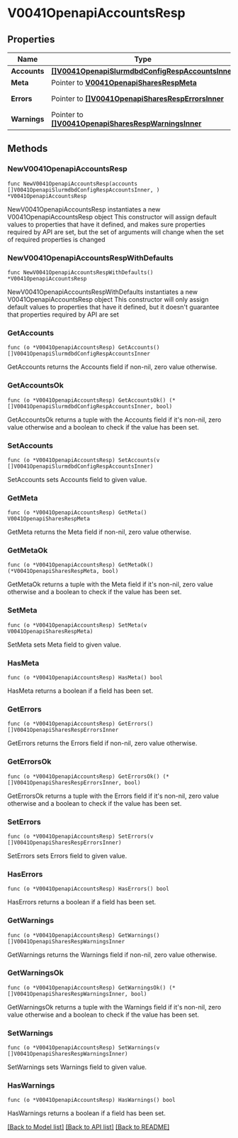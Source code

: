 # V0041OpenapiAccountsResp

## Properties

Name | Type | Description | Notes
------------ | ------------- | ------------- | -------------
**Accounts** | [**[]V0041OpenapiSlurmdbdConfigRespAccountsInner**](V0041OpenapiSlurmdbdConfigRespAccountsInner.md) | accounts | 
**Meta** | Pointer to [**V0041OpenapiSharesRespMeta**](V0041OpenapiSharesRespMeta.md) |  | [optional] 
**Errors** | Pointer to [**[]V0041OpenapiSharesRespErrorsInner**](V0041OpenapiSharesRespErrorsInner.md) | Query errors | [optional] 
**Warnings** | Pointer to [**[]V0041OpenapiSharesRespWarningsInner**](V0041OpenapiSharesRespWarningsInner.md) | Query warnings | [optional] 

## Methods

### NewV0041OpenapiAccountsResp

`func NewV0041OpenapiAccountsResp(accounts []V0041OpenapiSlurmdbdConfigRespAccountsInner, ) *V0041OpenapiAccountsResp`

NewV0041OpenapiAccountsResp instantiates a new V0041OpenapiAccountsResp object
This constructor will assign default values to properties that have it defined,
and makes sure properties required by API are set, but the set of arguments
will change when the set of required properties is changed

### NewV0041OpenapiAccountsRespWithDefaults

`func NewV0041OpenapiAccountsRespWithDefaults() *V0041OpenapiAccountsResp`

NewV0041OpenapiAccountsRespWithDefaults instantiates a new V0041OpenapiAccountsResp object
This constructor will only assign default values to properties that have it defined,
but it doesn't guarantee that properties required by API are set

### GetAccounts

`func (o *V0041OpenapiAccountsResp) GetAccounts() []V0041OpenapiSlurmdbdConfigRespAccountsInner`

GetAccounts returns the Accounts field if non-nil, zero value otherwise.

### GetAccountsOk

`func (o *V0041OpenapiAccountsResp) GetAccountsOk() (*[]V0041OpenapiSlurmdbdConfigRespAccountsInner, bool)`

GetAccountsOk returns a tuple with the Accounts field if it's non-nil, zero value otherwise
and a boolean to check if the value has been set.

### SetAccounts

`func (o *V0041OpenapiAccountsResp) SetAccounts(v []V0041OpenapiSlurmdbdConfigRespAccountsInner)`

SetAccounts sets Accounts field to given value.


### GetMeta

`func (o *V0041OpenapiAccountsResp) GetMeta() V0041OpenapiSharesRespMeta`

GetMeta returns the Meta field if non-nil, zero value otherwise.

### GetMetaOk

`func (o *V0041OpenapiAccountsResp) GetMetaOk() (*V0041OpenapiSharesRespMeta, bool)`

GetMetaOk returns a tuple with the Meta field if it's non-nil, zero value otherwise
and a boolean to check if the value has been set.

### SetMeta

`func (o *V0041OpenapiAccountsResp) SetMeta(v V0041OpenapiSharesRespMeta)`

SetMeta sets Meta field to given value.

### HasMeta

`func (o *V0041OpenapiAccountsResp) HasMeta() bool`

HasMeta returns a boolean if a field has been set.

### GetErrors

`func (o *V0041OpenapiAccountsResp) GetErrors() []V0041OpenapiSharesRespErrorsInner`

GetErrors returns the Errors field if non-nil, zero value otherwise.

### GetErrorsOk

`func (o *V0041OpenapiAccountsResp) GetErrorsOk() (*[]V0041OpenapiSharesRespErrorsInner, bool)`

GetErrorsOk returns a tuple with the Errors field if it's non-nil, zero value otherwise
and a boolean to check if the value has been set.

### SetErrors

`func (o *V0041OpenapiAccountsResp) SetErrors(v []V0041OpenapiSharesRespErrorsInner)`

SetErrors sets Errors field to given value.

### HasErrors

`func (o *V0041OpenapiAccountsResp) HasErrors() bool`

HasErrors returns a boolean if a field has been set.

### GetWarnings

`func (o *V0041OpenapiAccountsResp) GetWarnings() []V0041OpenapiSharesRespWarningsInner`

GetWarnings returns the Warnings field if non-nil, zero value otherwise.

### GetWarningsOk

`func (o *V0041OpenapiAccountsResp) GetWarningsOk() (*[]V0041OpenapiSharesRespWarningsInner, bool)`

GetWarningsOk returns a tuple with the Warnings field if it's non-nil, zero value otherwise
and a boolean to check if the value has been set.

### SetWarnings

`func (o *V0041OpenapiAccountsResp) SetWarnings(v []V0041OpenapiSharesRespWarningsInner)`

SetWarnings sets Warnings field to given value.

### HasWarnings

`func (o *V0041OpenapiAccountsResp) HasWarnings() bool`

HasWarnings returns a boolean if a field has been set.


[[Back to Model list]](../README.md#documentation-for-models) [[Back to API list]](../README.md#documentation-for-api-endpoints) [[Back to README]](../README.md)


